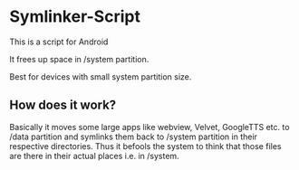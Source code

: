 # Symlinker-Script

This is a script for Android

It frees up space in /system partition.

Best for devices with small system partition size.

## How does it work?

Basically it moves some large apps like webview, Velvet, GoogleTTS etc. to /data partition and symlinks them back to /system partition in their respective directories. Thus it befools the system to think that those files are there in their actual places i.e. in /system.
